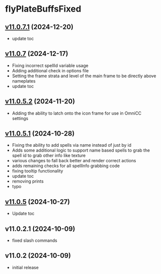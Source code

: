 # flyPlateBuffsFixed

## [v11.0.7.1](https://github.com/rbgdevx/flyPlateBuffsFixed/releases/tag/v11.0.7.1) (2024-12-20)

- update toc

## [v11.0.7](https://github.com/rbgdevx/flyPlateBuffsFixed/releases/tag/v11.0.7) (2024-12-17)

- Fixing incorrect spellId variable usage
- Adding additional check in options file
- Setting the frame strata and level of the main frame to be directly above nameplates
- update toc

## [v11.0.5.2](https://github.com/rbgdevx/flyPlateBuffsFixed/releases/tag/v11.0.5.2) (2024-11-20)

- Adding the ability to latch onto the icon frame for use in OmniCC settings

## [v11.0.5.1](https://github.com/rbgdevx/flyPlateBuffsFixed/releases/tag/v11.0.5.1) (2024-10-28)

- Fixing the ability to add spells via name instead of just by id
- Adds some additional logic to support name based spells to grab the spell id to grab other info like texture
- various changes to fall back better and render correct actions
- adds remaining checks for all spellInfo grabbing code
- fixing tooltip functionality
- update toc
- removing prints
- typo

## [v11.0.5](https://github.com/rbgdevx/flyPlateBuffsFixed/releases/tag/v11.0.5) (2024-10-27)

- Update toc

## v11.0.2.1 (2024-10-09)

- fixed slash commands

## v11.0.2 (2024-10-09)

- initial release
